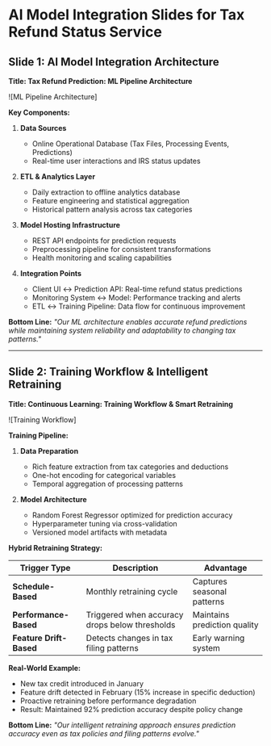 # AI Model Integration Slides for Tax Refund Status Service

## Slide 1: AI Model Integration Architecture

**Title: Tax Refund Prediction: ML Pipeline Architecture**

![ML Pipeline Architecture]

**Key Components:**

1. **Data Sources**
   - Online Operational Database (Tax Files, Processing Events, Predictions)
   - Real-time user interactions and IRS status updates

2. **ETL & Analytics Layer**
   - Daily extraction to offline analytics database
   - Feature engineering and statistical aggregation
   - Historical pattern analysis across tax categories

3. **Model Hosting Infrastructure**
   - REST API endpoints for prediction requests
   - Preprocessing pipeline for consistent transformations
   - Health monitoring and scaling capabilities

4. **Integration Points**
   - Client UI ↔ Prediction API: Real-time refund status predictions
   - Monitoring System ↔ Model: Performance tracking and alerts
   - ETL ↔ Training Pipeline: Data flow for continuous improvement

**Bottom Line:** *"Our ML architecture enables accurate refund predictions while maintaining system reliability and adaptability to changing tax patterns."*

---

## Slide 2: Training Workflow & Intelligent Retraining

**Title: Continuous Learning: Training Workflow & Smart Retraining**

![Training Workflow]

**Training Pipeline:**

1. **Data Preparation**
   - Rich feature extraction from tax categories and deductions
   - One-hot encoding for categorical variables
   - Temporal aggregation of processing patterns

2. **Model Architecture**
   - Random Forest Regressor optimized for prediction accuracy
   - Hyperparameter tuning via cross-validation
   - Versioned model artifacts with metadata

**Hybrid Retraining Strategy:**

| Trigger Type | Description | Advantage |
|-------------|-------------|-----------|
| **Schedule-Based** | Monthly retraining cycle | Captures seasonal patterns |
| **Performance-Based** | Triggered when accuracy drops below thresholds | Maintains prediction quality |
| **Feature Drift-Based** | Detects changes in tax filing patterns | Early warning system |

**Real-World Example:**
- New tax credit introduced in January
- Feature drift detected in February (15% increase in specific deduction)
- Proactive retraining before performance degradation
- Result: Maintained 92% prediction accuracy despite policy change

**Bottom Line:** *"Our intelligent retraining approach ensures prediction accuracy even as tax policies and filing patterns evolve."*